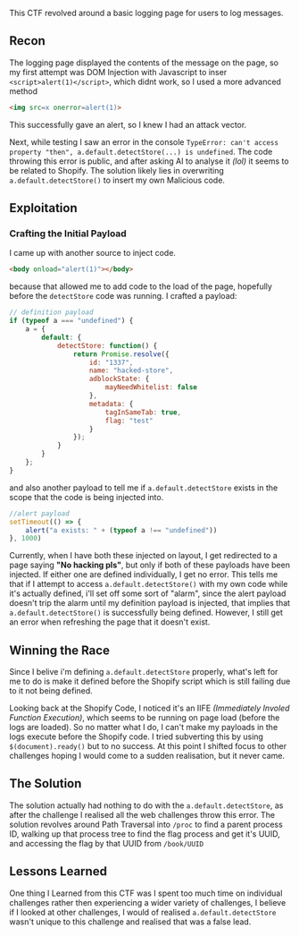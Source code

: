 This CTF revolved around a basic logging page for users to log messages.

## Recon
The logging page displayed the contents of the message on the page, so my first attempt was DOM Injection with Javascript to inser `<script>alert(1)</script>`, which didnt work, so I used a more advanced method
```html
<img src=x onerror=alert(1)>
```
This successfully gave an alert, so I knew I had an attack vector.

Next, while testing I saw an error in the console
`TypeError: can't access property "then", a.default.detectStore(...) is undefined`.  The code throwing this error is public, and after asking AI to analyse it _(lol)_ it seems to be related to Shopify.  The solution likely lies in overwriting `a.default.detectStore()` to insert my own Malicious code.

## Exploitation
### Crafting the Initial Payload
I came up with another source to inject code.
```html
<body onload="alert(1)"></body>
```
because that allowed me to add code to the load of the page, hopefully before the `detectStore` code was running.  I crafted a payload:
```js
// definition payload
if (typeof a === "undefined") {
    a = {
        default: {
            detectStore: function() {
                return Promise.resolve({
                    id: "1337",
                    name: "hacked-store",
                    adblockState: {
                        mayNeedWhitelist: false
                    },
                    metadata: {
                        tagInSameTab: true,
                        flag: "test"
                    }
                });
            }
        }
    };
}
```
and also another payload to tell me if `a.default.detectStore` exists in the scope that the code is being injected into.
```js
//alert payload
setTimeout(() => {
    alert("a exists: " + (typeof a !== "undefined"))
}, 1000)
```
Currently, when I have both these injected on layout, I get redirected to a page saying **"No hacking pls"**, but only if both of these payloads have been injected.  If either one are defined individually, I get no error.  This tells me that if I attempt to access `a.default.detectStore()` with my own code while it's actually defined, i'll set off some sort of "alarm", since the alert payload doesn't trip the alarm until my definition payload is injected, that implies that `a.default.detectStore()` is successfully being defined.  However, I still get an error when refreshing the page that it doesn't exist.

## Winning the Race
Since I belive i'm defining `a.default.detectStore` properly, what's left for me to do is make it defined before the Shopify script which is still failing due to it not being defined.

Looking back at the Shopify Code, I noticed it's an IIFE _(Immediately Involed Function Execution)_, which seems to be running on page load (before the logs are loaded).  So no matter what I do, I can't make my payloads in the logs execute before the Shopify code.  I tried subverting this by using `$(document).ready()` but to no success.  At this point I shifted focus to other challenges hoping I would come to a sudden realisation, but it never came.

## The Solution
The solution actually had nothing to do with the `a.default.detectStore`, as after the challenge I realised all the web challenges throw this error.  The solution revolves around Path Traversal into `/proc` to find a parent process ID, walking up that process tree to find the flag process and get it's UUID, and accessing the flag by that UUID from `/book/UUID`

## Lessons Learned
One thing I Learned from this CTF was I spent too much time on individual challenges rather then experiencing a wider variety of challenges, I believe if I looked at other challenges, I would of realised `a.default.detectStore` wasn't unique to this challenge and realised that was a false lead.
